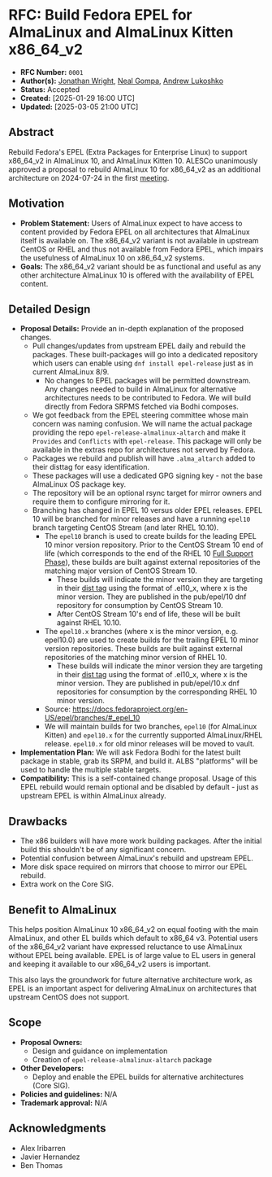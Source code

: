# RFC: Build Fedora EPEL for AlmaLinux and AlmaLinux Kitten x86_64_v2

* **RFC Number:** `0001`
* **Author(s):** [Jonathan Wright](jonathan@almalinux.org), [Neal Gompa](ngompa@almalinux.org), [Andrew Lukoshko](alukoshko@almalinux.org)
* **Status:** Accepted
* **Created:** [2025-01-29 16:00 UTC]
* **Updated:** [2025-03-05 21:00 UTC]

## Abstract

Rebuild Fedora's EPEL (Extra Packages for Enterprise Linux) to support x86_64_v2 in AlmaLinux 10, and AlmaLinux Kitten 10.  ALESCo unanimously approved a proposal to rebuild AlmaLinux 10 for x86_64_v2 as an additional architecture on 2024-07-24 in the first [meeting](https://wiki.almalinux.org/alesco/meeting-minutes/2024-07-24.html).

## Motivation

* **Problem Statement:** Users of AlmaLinux expect to have access to content provided by Fedora EPEL on all architectures that AlmaLinux itself is available on.  The x86_64_v2 variant is not available in upstream CentOS or RHEL and thus not available from Fedora EPEL, which impairs the usefulness of AlmaLinux 10 on x86_64_v2 systems.
* **Goals:** The x86_64_v2 variant should be as functional and useful as any other architecture AlmaLinux 10 is offered with the availability of EPEL content.

## Detailed Design

* **Proposal Details:** Provide an in-depth explanation of the proposed changes.
    * Pull changes/updates from upstream EPEL daily and rebuild the packages.  These built-packages will go into a dedicated repository which users can enable using `dnf install epel-release` just as in current AlmaLinux 8/9.
        * No changes to EPEL packages will be permitted downstream. Any changes needed to build in AlmaLinux for alternative architectures needs to be contributed to Fedora. We will build directly from Fedora SRPMS fetched via Bodhi composes.
    * We got feedback from the EPEL steering committee whose main concern was naming confusion.  We will name the actual package providing the repo `epel-release-almalinux-altarch` and make it `Provides` and `Conflicts` with `epel-release`. This package will only be available in the extras repo for architectures not served by Fedora.
    * Packages we rebuild and publish will have `.alma_altarch` added to their disttag for easy identification.
    * These packages will use a dedicated GPG signing key - not the base AlmaLinux OS package key.
    * The repository will be an optional rsync target for mirror owners and require them to configure mirroring for it.
    * Branching has changed in EPEL 10 versus older EPEL releases.  EPEL 10 will be branched for minor releases and have a running `epel10` branch targeting CentOS Stream (and later RHEL 10.10).
      * The `epel10` branch is used to create builds for the leading EPEL 10 minor version repository. Prior to the CentOS Stream 10 end of life (which corresponds to the end of the RHEL 10 [Full Support Phase](https://access.redhat.com/support/policy/updates/errata#Life_Cycle_Dates)), these builds are built against external repositories of the matching major version of CentOS Stream 10.
        * These builds will indicate the minor version they are targeting in their [dist tag](https://docs.fedoraproject.org/en-US/packaging-guidelines/DistTag/) using the format of .el10_x, where x is the minor version. They are published in the pub/epel/10 dnf repository for consumption by CentOS Stream 10.
        * After CentOS Stream 10's end of life, these will be built against RHEL 10.10.
      * The `epel10.x` branches (where x is the minor version, e.g. epel10.0) are used to create builds for the trailing EPEL 10 minor version repositories. These builds are built against external repositories of the matching minor version of RHEL 10.
        * These builds will indicate the minor version they are targeting in their [dist tag](https://docs.fedoraproject.org/en-US/packaging-guidelines/DistTag/) using the format of .el10_x, where x is the minor version. They are published in pub/epel/10.x dnf repositories for consumption by the corresponding RHEL 10 minor version.
      * Source: https://docs.fedoraproject.org/en-US/epel/branches/#_epel_10
      * We will maintain builds for two branches, `epel10` (for AlmaLinux Kitten) and `epel10.x` for the currently supported AlmaLinux/RHEL release.  `epel10.x` for old minor releases will be moved to vault.
* **Implementation Plan:** We will ask Fedora Bodhi for the latest built package in stable, grab its SRPM, and build it.  ALBS "platforms" will be used to handle the multiple stable targets.  
* **Compatibility:** This is a self-contained change proposal.  Usage of this EPEL rebuild would remain optional and be disabled by default - just as upstream EPEL is within AlmaLinux already.

## Drawbacks

* The x86 builders will have more work building packages.  After the initial build this shouldn't be of any significant concern.
* Potential confusion between AlmaLinux's rebuild and upstream EPEL.
* More disk space required on mirrors that choose to mirror our EPEL rebuild.
* Extra work on the Core SIG.

## Benefit to AlmaLinux

This helps position AlmaLinux 10 x86_64_v2 on equal footing with the main AlmaLinux, and other EL builds which default to x86_64 v3.  Potential users of the x86_64_v2 variant have expressed reluctance to use AlmaLinux without EPEL being available.  EPEL is of large value to EL users in general and keeping it available to our x86_64_v2 users is important.

This also lays the groundwork for future alternative architecture work, as EPEL is an important aspect for delivering AlmaLinux on architectures that upstream CentOS does not support.

## Scope

* **Proposal Owners:**
  * Design and guidance on implementation
  * Creation of `epel-release-almalinux-altarch` package
* **Other Developers:**
  * Deploy and enable the EPEL builds for alternative architectures (Core SIG).
* **Policies and guidelines:** N/A
* **Trademark approval:** N/A

## Acknowledgments
* Alex Iribarren
* Javier Hernandez
* Ben Thomas
